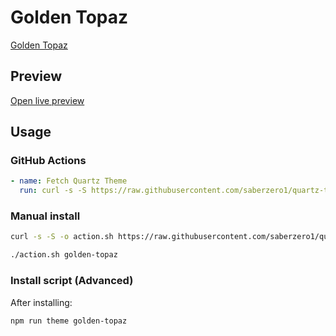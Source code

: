 # Golden Topaz

[Golden Topaz](#)

## Preview

[Open live preview](https://quartz-themes.github.io/golden-topaz/)

## Usage

### GitHub Actions

```yaml
- name: Fetch Quartz Theme
  run: curl -s -S https://raw.githubusercontent.com/saberzero1/quartz-themes/master/action.sh | bash -s -- golden-topaz
```

### Manual install

```bash
curl -s -S -o action.sh https://raw.githubusercontent.com/saberzero1/quartz-themes/master/action.sh

./action.sh golden-topaz
```

### Install script (Advanced)

After installing:

```bash
npm run theme golden-topaz
```
